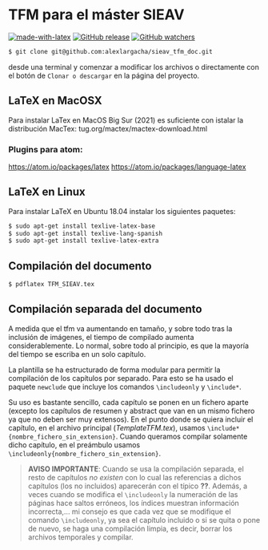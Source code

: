 <p align="center">
</p>

# TFM para el máster SIEAV

[![made-with-latex](https://img.shields.io/badge/Made%20with-LaTeX-1f425f.svg)](https://www.latex-project.org/) [![GitHub release](https://img.shields.io/github/release/jonatanlv/templateTFM.svg)](https://GitHub.com/jonatanlv/templateTFM/releases/) [![GitHub watchers](https://img.shields.io/github/watchers/jonatanlv/templateTFM.svg?label=Watch&style=social)](https://GitHub.com/jonatanlv/templateTFM)

```bash
$ git clone git@github.com:alexlargacha/sieav_tfm_doc.git
```
desde una terminal y comenzar a modificar los archivos o directamente con el botón de `Clonar o descargar` en la página del proyecto.

## LaTeX en MacOSX

Para instalar LaTex en MacOS Big Sur (2021) es suficiente con istalar la distribución MacTex:
tug.org/mactex/mactex-download.html

### Plugins para atom:
https://atom.io/packages/latex
https://atom.io/packages/language-latex

## LaTeX en Linux
Para instalar LaTeX en Ubuntu 18.04 instalar los siguientes paquetes:

```bash
$ sudo apt-get install texlive-latex-base
$ sudo apt-get install texlive-lang-spanish
$ sudo apt-get install texlive-latex-extra
```

## Compilación del documento

```bash
$ pdflatex TFM_SIEAV.tex
```

## Compilación separada del documento

A medida que el tfm va aumentando en tamaño, y sobre todo tras la inclusión de imágenes, el tiempo de compilado aumenta considerablemente. Lo normal, sobre todo al principio, es que la mayoría del tiempo se escriba en un solo capítulo.

La plantilla se ha estructurado de forma modular para permitir la compilación de los capítulos por separado. Para esto se ha usado el paquete `newclude` que incluye los comandos `\includeonly` y `\include*`.

Su uso es bastante sencillo, cada capítulo se ponen en un fichero aparte (excepto los capítulos de resumen y abstract que van en un mismo fichero ya que no deben ser muy extensos). En el punto donde se quiera incluir el capítulo, en el archivo principal (*TemplateTFM.tex*), usamos `\include*{nombre_fichero_sin_extension}`. Cuando queramos compilar solamente dicho capítulo, en el preámbulo usamos `\includeonly{nombre_fichero_sin_extension}`.

> **AVISO IMPORTANTE**: Cuando se usa la compilación separada, el resto de capítulos *no existen* con lo cual las referencias a dichos capítulos (los no incluidos) aparecerán con el típico **??**. Además, a veces cuando se modifica el `\includeonly` la numeración de las páginas hace saltos erróneos, los índices muestran información incorrecta,... mi consejo es que cada vez que se modifique el comando `\includeonly`, ya sea el capítulo incluido o si se quita o pone de nuevo, se haga una compilación limpia, es decir, borrar los archivos temporales y compilar.

